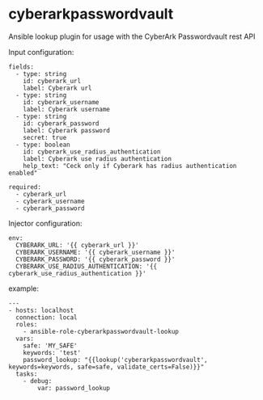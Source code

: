 # cyberarkpasswordvault
Ansible lookup plugin for usage with the CyberArk Passwordvault rest API

Input configuration:

    fields:
      - type: string
        id: cyberark_url
        label: Cyberark url
      - type: string
        id: cyberark_username
        label: Cyberark username
      - type: string
        id: cyberark_password
        label: Cyberark password
        secret: true
      - type: boolean
        id: cyberark_use_radius_authentication
        label: Cyberark use radius authentication
        help_text: "Ceck only if Cyberark has radius authentication enabled"
      
    required:
      - cyberark_url
      - cyberark_username
      - cyberark_password

Injector configuration:

    env:
      CYBERARK_URL: '{{ cyberark_url }}'
      CYBERARK_USERNAME: '{{ cyberark_username }}'
      CYBERARK_PASSWORD: '{{ cyberark_password }}'
      CYBERARK_USE_RADIUS_AUTHENTICATION: '{{ cyberark_use_radius_authentication }}'
      
  example:
  
    ---
    - hosts: localhost
      connection: local
      roles:
        - ansible-role-cyberarkpasswordvault-lookup
      vars:
        safe: 'MY_SAFE'
        keywords: 'test'
        password_lookup: "{{lookup('cyberarkpasswordvault', keywords=keywords, safe=safe, validate_certs=False)}}"
      tasks:
        - debug:
            var: password_lookup